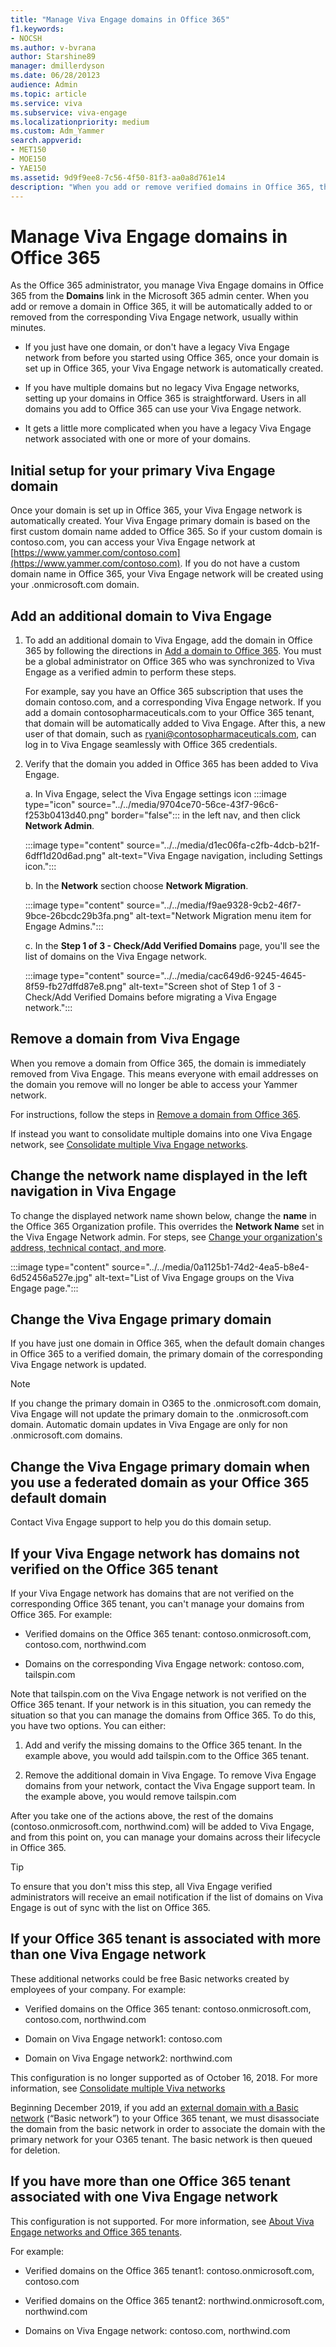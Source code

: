 ```yaml
---
title: "Manage Viva Engage domains in Office 365"
f1.keywords:
- NOCSH
ms.author: v-bvrana
author: Starshine89
manager: dmillerdyson
ms.date: 06/28/20123
audience: Admin
ms.topic: article
ms.service: viva
ms.subservice: viva-engage
ms.localizationpriority: medium
ms.custom: Adm_Yammer
search.appverid:
- MET150
- MOE150
- YAE150
ms.assetid: 9d9f9ee8-7c56-4f50-81f3-aa0a8d761e14
description: "When you add or remove verified domains in Office 365, they are automatically added or removed from your Viva Engage network."
---
```


# Manage Viva Engage domains in Office 365

As the Office 365 administrator, you manage Viva Engage domains in Office 365 from the **Domains** link in the Microsoft 365 admin center. When you add or remove a domain in Office 365, it will be automatically added to or removed from the corresponding Viva Engage network, usually within minutes.
  
- If you just have one domain, or don't have a legacy Viva Engage network from before you started using Office 365, once your domain is set up in Office 365, your Viva Engage network is automatically created.

- If you have multiple domains but no legacy Viva Engage networks, setting up your domains in Office 365 is straightforward. Users in all domains you add to Office 365 can use your Viva Engage network.

- It gets a little more complicated when you have a legacy Viva Engage network associated with one or more of your domains.

## Initial setup for your primary Viva Engage domain

Once your domain is set up in Office 365, your Viva Engage network is automatically created. Your Viva Engage primary domain is based on the first custom domain name added to Office 365. So if your custom domain is contoso.com, you can access your Viva Engage network at [https://www.yammer.com/contoso.com](https://www.yammer.com/contoso.com). If you do not have a custom domain name in Office 365, your Viva Engage network will be created using your .onmicrosoft.com domain.

## Add an additional domain to Viva Engage

<a name="add"></a>

1. To add an additional domain to Viva Engage, add the domain in Office 365 by following the directions in [Add a domain to Office 365](https://support.office.com/article/6383f56d-3d09-4dcb-9b41-b5f5a5efd611). You must be a global administrator on Office 365 who was synchronized to Viva Engage as a verified admin to perform these steps.

    For example, say you have an Office 365 subscription that uses the domain contoso.com, and a corresponding Viva Engage network. If you add a domain contosopharmaceuticals.com to your Office 365 tenant, that domain will be automatically added to Viva Engage. After this, a new user of that domain, such as ryani@contosopharmaceuticals.com, can log in to Viva Engage seamlessly with Office 365 credentials.

2. Verify that the domain you added in Office 365 has been added to Viva Engage.  
  
    a. In Viva Engage, select the Viva Engage settings icon :::image type="icon" source="../../media/9704ce70-56ce-43f7-96c6-f253b0413d40.png" border="false"::: in the left nav, and then click **Network Admin**.

    :::image type="content" source="../../media/d1ec06fa-c2fb-4dcb-b21f-6dff1d20d6ad.png" alt-text="Viva Engage navigation, including Settings icon.":::
  
    b. In the **Network** section choose **Network Migration**.

    :::image type="content" source="../../media/f9ae9328-9cb2-46f7-9bce-26bcdc29b3fa.png" alt-text="Network Migration menu item for Engage Admins.":::
  
    c. In the **Step 1 of 3 - Check/Add Verified Domains** page, you'll see the list of domains on the Viva Engage network.

    :::image type="content" source="../../media/cac649d6-9245-4645-8f59-fb27dffd87e8.png" alt-text="Screen shot of Step 1 of 3 - Check/Add Verified Domains before migrating a Viva Engage network.":::
  
## Remove a domain from Viva Engage

<a name="remove"></a>

When you remove a domain from Office 365, the domain is immediately removed from Viva Engage. This means everyone with email addresses on the domain you remove will no longer be able to access your Yammer network.

For instructions, follow the steps in [Remove a domain from Office 365](https://support.office.com/article/Remove-a-domain-from-Office-365-f09696b2-8c29-4588-a08b-b333da19810c).

If instead you want to consolidate multiple domains into one Viva Engage network, see [Consolidate multiple Viva Engage networks](./consolidate-multiple-yammer-networks.md).

## Change the network name displayed in the left navigation in Viva Engage

To change the displayed network name shown below, change the **name** in the Office 365 Organization profile. This overrides the **Network Name** set in the Viva Engage Network admin. For steps, see [Change your organization's address, technical contact, and more](https://support.office.com/article/Change-your-organization-s-address-technical-contact-and-more-a36e5a52-4df2-479e-bb97-9e67b8483e10).

   :::image type="content" source="../../media/0a1125b1-74d2-4ea5-b8e4-6d52456a527e.jpg" alt-text="List of Viva Engage groups on the Viva Engage page.":::
  
## Change the Viva Engage primary domain

If you have just one domain in Office 365, when the default domain changes in Office 365 to a verified domain, the primary domain of the corresponding Viva Engage network is updated.

   >[!NOTE]
   >If you change the primary domain in O365 to the .onmicrosoft.com domain, Viva Engage will not update the primary domain to the .onmicrosoft.com domain. Automatic domain updates in Viva Engage are only for non .onmicrosoft.com domains.

## Change the Viva Engage primary domain when you use a federated domain as your Office 365 default domain

Contact Viva Engage support to help you do this domain setup.

## If your Viva Engage network has domains not verified on the Office 365 tenant

If your Viva Engage network has domains that are not verified on the corresponding Office 365 tenant, you can't manage your domains from Office 365. For example:
  
- Verified domains on the Office 365 tenant: contoso.onmicrosoft.com, contoso.com, northwind.com

- Domains on the corresponding Viva Engage network: contoso.com, tailspin.com

Note that tailspin.com on the Viva Engage network is not verified on the Office 365 tenant. If your network is in this situation, you can remedy the situation so that you can manage the domains from Office 365. To do this, you have two options. You can either:
  
1. Add and verify the missing domains to the Office 365 tenant. In the example above, you would add tailspin.com to the Office 365 tenant.

2. Remove the additional domain in Viva Engage. To remove Viva Engage domains from your network, contact the Viva Engage support team. In the example above, you would remove tailspin.com

After you take one of the actions above, the rest of the domains (contoso.onmicrosoft.com, northwind.com) will be added to Viva Engage, and from this point on, you can manage your domains across their lifecycle in Office 365.
  
> [!TIP]
> To ensure that you don't miss this step, all Viva Engage verified administrators will receive an email notification if the list of domains on Viva Engage is out of sync with the list on Office 365.
  
## If your Office 365 tenant is associated with more than one Viva Engage network

These additional networks could be free Basic networks created by employees of your company. For example:
  
- Verified domains on the Office 365 tenant: contoso.onmicrosoft.com, contoso.com, northwind.com

- Domain on Viva Engage network1: contoso.com

- Domain on Viva Engage network2: northwind.com

This configuration is no longer supported as of October 16, 2018. For more information, see [Consolidate multiple Viva networks](./consolidate-multiple-yammer-networks.md)

Beginning December 2019, if you add an [external domain with a Basic network](add-basic-domains-to-office-365.md) (“Basic network”) to your Office 365 tenant, we must disassociate the domain from the basic network in order to associate the domain with the primary network for your O365 tenant. The basic network is then queued for deletion.

## If you have more than one Office 365 tenant associated with one Viva Engage network

This configuration is not supported. For more information, see [About Viva Engage networks and Office 365 tenants](yammer-and-office-365.md).

For example:
  
- Verified domains on the Office 365 tenant1: contoso.onmicrosoft.com, contoso.com

- Verified domains on the Office 365 tenant2: northwind.onmicrosoft.com, northwind.com

- Domains on Viva Engage network: contoso.com, northwind.com

